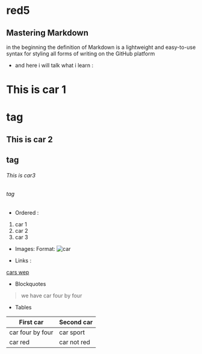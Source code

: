 # red5 
## Mastering Markdown 

in the beginning the definition of Markdown is a lightweight and easy-to-use syntax for styling all forms of writing on the GitHub platform

* and here i will talk  what i learn :

# This is car 1 <h1> tag
## This is car 2 <h2> tag
###### This is car3 <h6> tag

* Ordered :
1. car 1
1. car 2
1. car 3

* Images:
Format: ![car](https://media.wired.com/photos/5e162edc7ecdd1000834110d/master/pass/Transpo_Ta11.jpgurl)

* Links :

[cars wep](https://www.wapcar.my)

* Blockquotes


> we have car four by four




  * Tables


First car    | Second car
------------ | -------------
car four by four | car sport 
car red         | car not red

